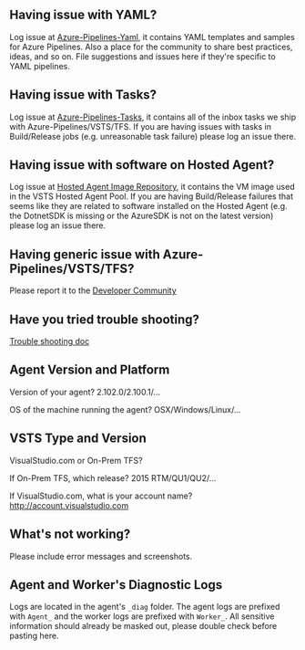 ## Having issue with YAML?
Log issue at [Azure-Pipelines-Yaml](https://github.com/Microsoft/azure-pipelines-yaml), it contains YAML templates and samples for Azure Pipelines. Also a place for the community to share best practices, ideas, and so on. File suggestions and issues here if they're specific to YAML pipelines.

## Having issue with Tasks?
Log issue at [Azure-Pipelines-Tasks](https://github.com/Microsoft/azure-pipelines-tasks), it contains all of the inbox tasks we ship with Azure-Pipelines/VSTS/TFS. If you are having issues with tasks in Build/Release jobs (e.g. unreasonable task failure) please log an issue there.

## Having issue with software on Hosted Agent?
Log issue at [Hosted Agent Image Repository](https://github.com/Microsoft/vsts-image-generation), it contains the VM image used in the VSTS Hosted Agent Pool. If you are having Build/Release failures that seems like they are related to software installed on the Hosted Agent (e.g. the DotnetSDK is missing or the AzureSDK is not on the latest version) please log an issue there.

## Having generic issue with Azure-Pipelines/VSTS/TFS?
Please report it to the [Developer Community](https://developercommunity.visualstudio.com/spaces/21/index.html)

## Have you tried trouble shooting?
[Trouble shooting doc](https://www.visualstudio.com/en-us/docs/build/troubleshooting)

## Agent Version and Platform
Version of your agent? 2.102.0/2.100.1/...

OS of the machine running the agent? OSX/Windows/Linux/...

## VSTS Type and Version
VisualStudio.com or On-Prem TFS?

If On-Prem TFS, which release? 2015 RTM/QU1/QU2/...

If VisualStudio.com, what is your account name? http://account.visualstudio.com

## What's not working?
Please include error messages and screenshots.

## Agent and Worker's Diagnostic Logs
Logs are located in the agent's `_diag` folder. The agent logs are prefixed with `Agent_` and the worker logs are prefixed with `Worker_`. All sensitive information should already be masked out, please double check before pasting here.
